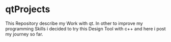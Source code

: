# qtProjects
This Repository describe my Work with qt. In other to improve my programming Skills i decided to try this Design Tool with c++ and here i post my journey so far.
